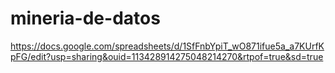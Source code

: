 # mineria-de-datos

https://docs.google.com/spreadsheets/d/1SfFnbYpiT_wO871ifue5a_a7KUrfKpFG/edit?usp=sharing&ouid=113428914275048214270&rtpof=true&sd=true
